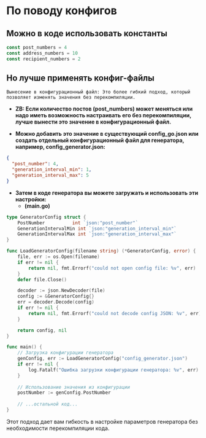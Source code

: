 # По поводу конфигов
## Можно в коде использовать константы
```GO
const post_numbers = 4
const address_numbers = 10
const recipient_numbers = 2
```

## Но лучше применять конфиг-файлы
	Вынесение в конфигурационный файл: Это более гибкий подход, который позволяет изменять значения без перекомпиляции.

* **ZB: Если количество постов (post_numbers) может меняться или надо иметь возможность настраивать его без перекомпиляции, лучше вынести это значение в конфигурационный файл.**

* **Можно добавить это значение в существующий config_go.json или создать отдельный конфигурационный файл для генератора, например, config_generator.json:**
```json
{
  "post_number": 4,
  "generation_interval_min": 1,
  "generation_interval_max": 5
}
```
* **Затем в коде генератора вы можете загружать и использовать эти настройки:**
  * **(main.go)**
```GO
type GeneratorConfig struct {
    PostNumber          int `json:"post_number"`
    GenerationIntervalMin int `json:"generation_interval_min"`
    GenerationIntervalMax int `json:"generation_interval_max"`
}

func LoadGeneratorConfig(filename string) (*GeneratorConfig, error) {
    file, err := os.Open(filename)
    if err != nil {
        return nil, fmt.Errorf("could not open config file: %v", err)
    }
    defer file.Close()

    decoder := json.NewDecoder(file)
    config := &GeneratorConfig{}
    err = decoder.Decode(config)
    if err != nil {
        return nil, fmt.Errorf("could not decode config JSON: %v", err)
    }

    return config, nil
}

func main() {
    // Загрузка конфигурации генератора
    genConfig, err := LoadGeneratorConfig("config_generator.json")
    if err != nil {
        log.Fatalf("Ошибка загрузки конфигурации генератора: %v", err)
    }
    
    // Использование значения из конфигурации
    postNumber := genConfig.PostNumber
    
    // ...остальной код...
}
```

Этот подход дает вам гибкость в настройке параметров генератора без необходимости перекомпиляции кода.
```
